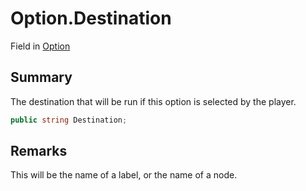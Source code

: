 # Option.Destination

Field in [Option](/api/csharp/yarn.compiler.basicblock.optionselement.option.md)

## Summary


The destination that will be run if this option is selected
by the player.


```csharp
public string Destination;
```

## Remarks


This will be the name of a label, or the name of a node.


